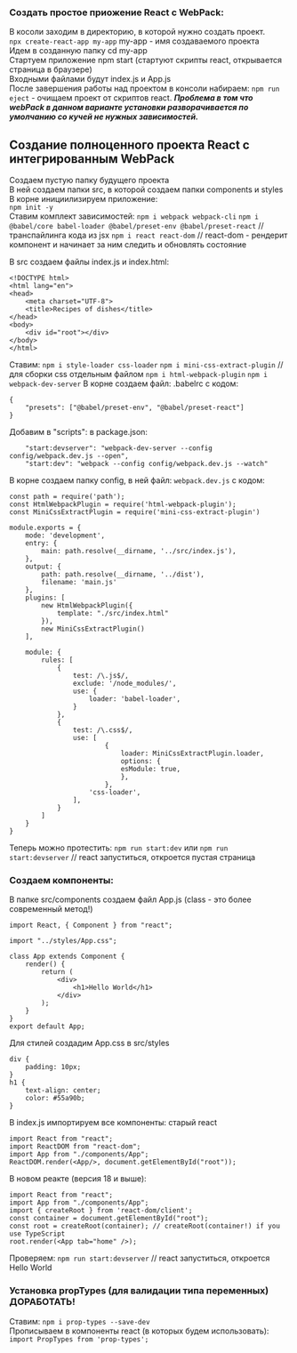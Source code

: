 
### Создать простое приожение React c WebPack:
В косоли заходим в директорию, в которой нужно создать проект.  
`npx create-react-app my-app` my-app - имя создаваемого проекта  
Идем в созданную папку cd my-app  
Стартуем приложение npm start (стартуют скрипты react, открывается страница в браузере)  
Входными файлами будут index.js и App.js  
После завершения работы над проектом в консоли набираем: `npm run eject` - очищаем проект от скриптов react.
***Проблема  в том что webPack в данном варианте установки разворачивается по умолчанию со кучей не нужных 
зависимостей.***



## Создание полноценного проекта React с интегрированным WebPack

Создаем пустую папку будущего проекта  
В ней создаем папки src, в которой создаем папки components и styles  
В корне инициилизируем приложение:  
`npm init -y`  
Ставим комплект зависимостей:
`npm i webpack webpack-cli`
`npm i @babel/core babel-loader @babel/preset-env @babel/preset-react` // транспайлинга кода из jsx
`npm i react react-dom`  // react-dom - рендерит компонент и начинает за ним следить и обновлять состояние  

В src создаем файлы index.js и 
index.html:
```
<!DOCTYPE html>
<html lang="en">
<head>
    <meta charset="UTF-8">
    <title>Recipes of dishes</title>
</head>
<body>
    <div id="root"></div>
</body>
</html>
```
Ставим:
`npm i style-loader css-loader`
`npm i mini-css-extract-plugin` // для сборки css отдельным файлом
`npm i html-webpack-plugin`
`npm i webpack-dev-server`
В корне создаем файл: .babelrc с кодом:
```
{
    "presets": ["@babel/preset-env", "@babel/preset-react"]
}
```
Добавим в "scripts": в package.json:
```
    "start:devserver": "webpack-dev-server --config config/webpack.dev.js --open",
    "start:dev": "webpack --config config/webpack.dev.js --watch"
```


В корне создаем папку config, в ней файл: `webpack.dev.js` с кодом:
```
const path = require('path');
const HtmlWebpackPlugin = require('html-webpack-plugin');
const MiniCssExtractPlugin = require('mini-css-extract-plugin')

module.exports = {
    mode: 'development',
    entry: {
        main: path.resolve(__dirname, '../src/index.js'),
    },
    output: {
        path: path.resolve(__dirname, '../dist'),
        filename: 'main.js'
    },
    plugins: [
        new HtmlWebpackPlugin({
            template: "./src/index.html"
        }),
        new MiniCssExtractPlugin()
    ],

    module: {
        rules: [
            {
                test: /\.js$/,
                exclude: '/node_modules/',
                use: {
                    loader: 'babel-loader',
                }
            },
            {
                test: /\.css$/,
                use: [
                        {
                            loader: MiniCssExtractPlugin.loader,
                            options: {
                            esModule: true,
                            },
                        },
                    'css-loader',
                ],
            }
        ]
    }
}
```

Теперь можно протестить:
`npm run start:dev`
или
`npm run start:devserver` // react запуститься, откроется пустая страница



### Создаем компоненты:
В папке src/components создаем файл App.js (class - это более современный метод!)
```
import React, { Component } from "react";

import "../styles/App.css";

class App extends Component {
    render() {
        return (
            <div>
                <h1>Hello World</h1>
            </div>
        );
    }
}
export default App;
```
Для стилей создадим App.css в src/styles
```
div {
    padding: 10px;
}
h1 {
    text-align: center;
    color: #55a90b;
}
```
В index.js импортируем все компоненты:
старый react
```
import React from "react";
import ReactDOM from "react-dom";
import App from "./components/App";
ReactDOM.render(<App/>, document.getElementById("root"));
```
В новом реакте (версия 18 и выше):
```
import React from "react";
import App from "./components/App";
import { createRoot } from 'react-dom/client';
const container = document.getElementById("root");
const root = createRoot(container); // createRoot(container!) if you use TypeScript
root.render(<App tab="home" />);
```
Проверяем:
`npm run start:devserver` // react запуститься, откроется Hello World   


### Установка propTypes (для валидации типа переменных) ДОРАБОТАТЬ!
Ставим: `npm i prop-types --save-dev`  
Прописываем в компоненты react (в которых будем использовать): `import PropTypes from 'prop-types';`  
